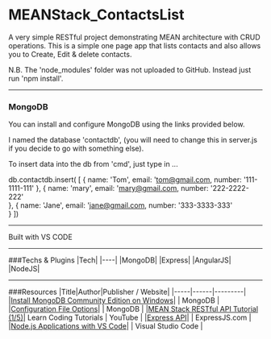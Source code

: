 # MEANStack_ContactsList
A very simple RESTful project demonstrating MEAN architecture with CRUD operations.
This is a simple one page app that lists contacts and also allows you to Create, Edit & delete contacts.

N.B. The 'node_modules' folder was not uploaded to GitHub. Instead just run 'npm install'.


---

### MongoDB

You can install and configure MongoDB using the links provided below.

I named the database 'contactdb', (you will need to change this in server.js if you decide to go with something else).

To insert data into the db from 'cmd', just type in ...

  db.contactdb.insert(
  [
    {
      name: 'Tom',
      email: 'tom@gmail.com,
      number: '111-1111-111'
    },
    {
      name: 'mary',
      email: 'mary@gmail.com,
      number: '222-2222-222'    
    },
    {
      name: 'Jane',
      email: 'jane@gmail.com,
      number: '333-3333-333'    
    }
  ])

---

Built with VS CODE

---

###Techs & Plugins
|Tech|
|----|
|MongoDB|
|Express|
|AngularJS|
|NodeJS|

---

###Resources
|Title|Author|Publisher / Website|
|-----|------|---------|
|[Install MongoDB Community Edition on Windows](https://docs.mongodb.com/manual/tutorial/install-mongodb-on-windows/)| | MongoDB |
|[Configuration File Options](https://docs.mongodb.com/manual/reference/configuration-options/)| | MongoDB |
|[MEAN Stack RESTful API Tutorial (1/5)](https://www.youtube.com/watch?v=kHV7gOHvNdk)| Learn Coding Tutorials | YouTube |
|[Express API](http://expressjs.com/en/api.html)| | ExpressJS.com |
|[Node.js Applications with VS Code](https://code.visualstudio.com/docs/runtimes/nodejs)| | Visual Studio Code |
